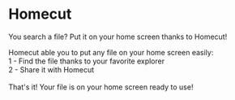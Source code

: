 # Homecut
You search a file? Put it on your home screen thanks to Homecut!

Homecut able you to put any file on your home screen easily:<br/>
1 - Find the file thanks to your favorite explorer<br/>
2 - Share it with Homecut<br/>
<br/>
That's it! Your file is on your home screen ready to use!
